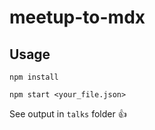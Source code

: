 # meetup-to-mdx

## Usage

```
npm install
```

```
npm start <your_file.json>
```

See output in `talks` folder 👍
